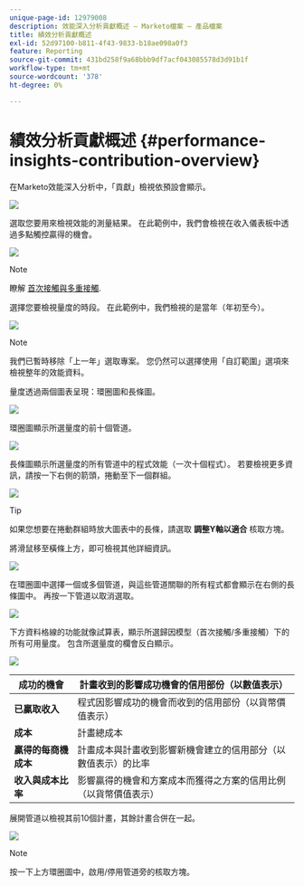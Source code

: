 ```yaml
---
unique-page-id: 12979008
description: 效能深入分析貢獻概述 — Marketo檔案 — 產品檔案
title: 績效分析貢獻概述
exl-id: 52d97100-b811-4f43-9833-b18ae098a0f3
feature: Reporting
source-git-commit: 431bd258f9a68bbb9df7acf043085578d3d91b1f
workflow-type: tm+mt
source-wordcount: '378'
ht-degree: 0%

---
```


# 績效分析貢獻概述 {#performance-insights-contribution-overview}

在Marketo效能深入分析中，「貢獻」檢視依預設會顯示。

![](assets/one-1.png)

選取您要用來檢視效能的測量結果。 在此範例中，我們會檢視在收入儀表板中透過多點觸控贏得的機會。

![](assets/2.png)

>[!NOTE]
>
>瞭解 [首次接觸與多重接觸](/help/marketo/product-docs/reporting/revenue-cycle-analytics/revenue-tools/attribution/understanding-attribution.md).

選擇您要檢視量度的時段。 在此範例中，我們檢視的是當年（年初至今）。

![](assets/3-1.png)

>[!NOTE]
>
>我們已暫時移除「上一年」選取專案。 您仍然可以選擇使用「自訂範圍」選項來檢視整年的效能資料。

量度透過兩個圖表呈現：環圈圖和長條圖。

![](assets/four.png)

環圈圖顯示所選量度的前十個管道。

![](assets/5-1.png)

長條圖顯示所選量度的所有管道中的程式效能（一次十個程式）。 若要檢視更多資訊，請按一下右側的箭頭，捲動至下一個群組。

![](assets/six.png)

>[!TIP]
>
>如果您想要在捲動群組時放大圖表中的長條，請選取 **調整Y軸以適合** 核取方塊。

將滑鼠移至橫條上方，即可檢視其他詳細資訊。

![](assets/seven.png)

在環圈圖中選擇一個或多個管道，與這些管道關聯的所有程式都會顯示在右側的長條圖中。 再按一下管道以取消選取。

![](assets/eight.png)

下方資料格線的功能就像試算表，顯示所選歸因模型（首次接觸/多重接觸）下的所有可用量度。 包含所選量度的欄會反白顯示。

![](assets/9.png)

| **成功的機會** | 計畫收到的影響成功機會的信用部份（以數值表示） |
|---|---|
| **已贏取收入** | 程式因影響成功的機會而收到的信用部份（以貨幣價值表示） |
| **成本** | 計畫總成本 |
| **贏得的每商機成本** | 計畫成本與計畫收到影響新機會建立的信用部分（以數值表示）的比率 |
| **收入與成本比率** | 影響贏得的機會和方案成本而獲得之方案的信用比例（以貨幣價值表示） |

展開管道以檢視其前10個計畫，其餘計畫合併在一起。

![](assets/10.png)

>[!NOTE]
>
>按一下上方環圈圖中，啟用/停用管道旁的核取方塊。
